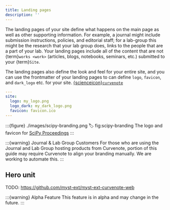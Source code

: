 ```yaml
---
title: Landing pages
description: ''
---
```


The landing pages of your site define what happens on the main page as well as other supporting information. For example, a journal might include submission instructions, policies, and editorial staff; for a lab-group this might be the research that your lab group does, links to the people that are a part of your lab. Your landing pages include all of the content that are not {term}`works <work>` (articles, blogs, notebooks, seminars, etc.) submitted to your {term}`Site`.

The landing pages also define the look and feel for your entire site, and you can use the frontmatter of your landing pages to can define `logo`, `favicon`, and `dark_logo` etc. for your site. [{scienceicon}`curvenote`](https://curvenote.com)

```yaml
---
site:
  logo: my_logo.png
  logo_dark: my_dark_logo.png
  favicon: favicon.ico
---
```

:::{figure} ./images/scipy-branding.png
:label: fig:scipy-branding
The logo and favicon for [SciPy Proceedings](https://proceedings.scipy.org)
:::

:::{warning} Journal & Lab Group Customers
For those who are using the Journal and Lab Group hosting products from Curvenote, portion of this guide may require Curvenote to align your branding manually. We are working to automate this.
:::

## Hero unit

TODO: https://github.com/myst-ext/myst-ext-curvenote-web

:::{warning} Alpha Feature
This feature is in alpha and may change in the future.
:::

<!--

+++ { "class": "col-screen" }

:::{hero} Welcome to QIIME 2™
:tagline: a microbiome multi-omics bioinformatics and data science platform
:cta-url: https://develop.qiime2.org
:cta-title: Start Developing
:cta-url-2: https://library.qiime2.org
:cta-title-2: Discover Extensions
:background-color: #fff
:background-image: ./images/banner-example.png
:text-color: #000
:padding: 64px 24px
:::

+++ { "part": "footer" }

[{scienceicon}`website`](https://qiime2.org)
[{scienceicon}`twitter`](https://x.com/qiime2)
[{scienceicon}`github`](https://github.com/qiime2)
[{scienceicon}`discourse`](https://forum.qiime2.org)

:::{footer}
:logo: qiime2.svg
:logo-dark: qiime2.svg
:logo-title: qiime2
:logo-url: https://curvenote.com
:tagline: a microbiome multi-omics bioinformatics and data science platform
:background-color: #666
:text-color: #eee

[{scienceicon}`website`](https://qiime2.org)
[{scienceicon}`twitter`](https://x.com/qiime2)
[{scienceicon}`github`](https://github.com/qiime2)
[{scienceicon}`discourse`](https://forum.qiime2.org)

- - [Learn](https://docs.qiime2.org)
  - [Discover](https://library.qiime2.org)
  - [Extend](https://develop.qiime2.org)
  - [Interact](https://view.qiime2.org)
  - [Get Help](https://forum.qiime2.org)
- - [Contributors](https://github.com/orgs/qiime2/people)
  - [The Caporaso Lab](https://cap-lab.bio/)
  - [Northern Arizona University](https://nau.edu/)

:::

-->
